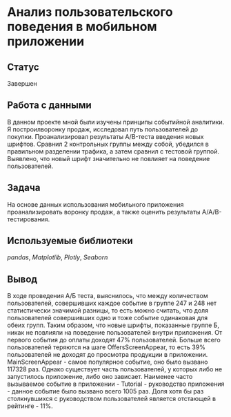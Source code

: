 # Анализ пользовательского поведения в мобильном приложении

## Статус

Завершен

## Работа с данными

В данном проекте мной были изучены принципы событийной аналитики. Я построилворонку продаж, исследовал путь пользователей до покупки. 
Проанализировал результаты A/B-теста введения новых шрифтов. Сравнил 2 контрольных группы между собой, убедился в правильном разделении трафика, а затем сравнил с тестовой группой.
Выявлено, что новый шрифт значительно не повлияет на поведение пользователей.

## Задача

На основе данных использования мобильного приложения проанализировать воронку продаж, а также оценить результаты A/A/B-тестирования.

## Используемые библиотеки
*pandas*, *Matplotlib*, *Plotly*, *Seaborn*

## Вывод

В ходе проведения А/Б теста, выяснилось, что между количеством пользователей, совершивших каждое событие в группе 247 и 248 нет статистически значимой разницы, то есть можно считать, что доля пользователей совершивших одно и тоже событие одинаковая для обеих групп. Таким образом, что новые шрифты, показанные группе Б, никак не повлияли на поведение пользователей внутри приложения.
От первого события до оплаты доходят 47% пользователей. Больше всего пользователей теряются на шаге OffersScreenAppear, то есть 39% пользователей не доходят до просмотра продукции в приложении.
MainScreenAppear - самое популярное событие, оно было вызвано 117328 раз. Однако существует часть пользователей, у которых либо не запустилось приложение, либо оно зависает.
Наименее часто вызываемое событие в приложении - Tutorial - руководство приложения - данное событие было вызвано всего 1005 раз. Доля хотя бы раз столкнувшихся с руководством пользователей является отстающей в рейтинге - 11%.
